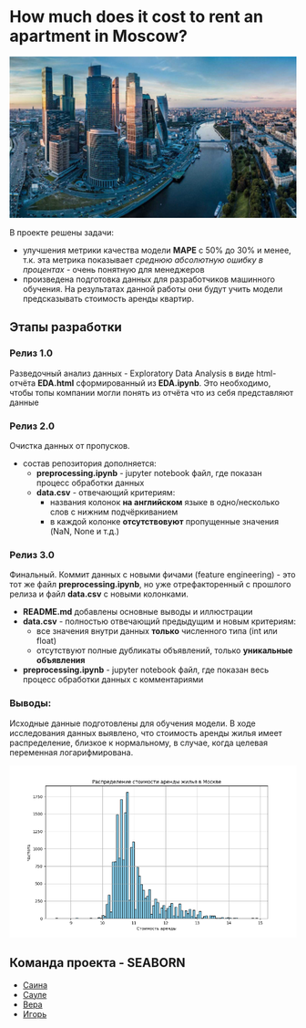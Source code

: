 # How much does it cost to rent an apartment in Moscow?
![img](/tmp_data/moscow.jpg)


В проекте решены задачи:
-  улучшения метрики качества модели **MAPE** с 50% до 30% и менее, т.к. эта метрика показывает *среднюю абсолютную ошибку в процентах* - очень понятную для менеджеров
-  произведена подготовка данных для разработчиков машинного обучения. На результатах данной работы они будут учить модели предсказывать стоимость аренды квартир.


## Этапы разработки
### **Релиз 1.0**
Разведочный анализ данных - Exploratory Data Analysis в виде html-отчёта **EDA.html** сформированный из **EDA.ipynb**. 
Это необходимо, чтобы топы компании могли понять из отчёта что из себя представляют данные

### **Релиз 2.0** 
Очистка данных от пропусков.
- состав репозитория дополняется:
   - **preprocessing.ipynb** - jupyter notebook файл, где показан процесс обработки данных
   - **data.csv** - отвечающий критериям:
      - названия колонок **на английском** языке в одно/несколько слов с нижним подчёркиванием
      - в каждой колонке **отсутствовуют** пропущенные значения (NaN, None и т.д.)

### **Релиз 3.0** 
Финальный. Коммит данных с новыми фичами (feature engineering) - это тот же файл **preprocessing.ipynb**, но уже отрефакторенный с прошлого релиза и файл **data.csv** c новыми колонками.
   - **README.md** добавлены основные выводы и иллюстрации
   - **data.csv** - полностью отвечающий предыдущим и новым критериям:
      - все значения внутри данных  **только** численного типа (int или float)
      - отсутствуют полные дубликаты объявлений, только **уникальные объявления**
   - **preprocessing.ipynb** - jupyter notebook файл, где показан весь процесс обработки данных с комментариями

### Выводы:
Исходные данные подготовлены для обучения модели.
В ходе исследования данных выявлено, что стоимость аренды жилья имеет распределение, близкое к нормальному, в случае, когда целевая переменная логарифмирована.

![img](/tmp_data/itog.png)



## Команда проекта - SEABORN
- [Саина](https://github.com/SainaAntonova)
- [Сауле](https://github.com/SauleBis) 
- [Вера](https://github.com/VerVelVel)
- [Игорь](https://github.com/himimori)

